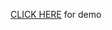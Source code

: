 [CLICK HERE](https://nbviewer.jupyter.org/github/naikshubham14/Machine-learning-and-data-analytics/blob/main/Breast%20Cancer%20Detection/Breast%20Cancer%20Detection%20Problem%28SVM%29.ipynb) for demo
